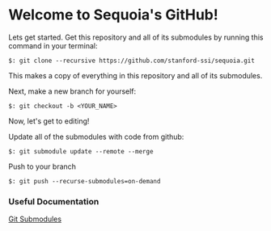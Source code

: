 # Welcome to Sequoia's GitHub!

Lets get started. Get this repository and all of its submodules by running 
this command in your terminal:
```
$: git clone --recursive https://github.com/stanford-ssi/sequoia.git
```
This makes a copy of everything in this repository and all of its submodules.

Next, make a new branch for yourself: 
```
$: git checkout -b <YOUR_NAME>
```
Now, let's get to editing! 

Update all of the submodules with code from github:
```
$: git submodule update --remote --merge
```

Push to your branch
```
$: git push --recurse-submodules=on-demand
```

### Useful Documentation
[Git Submodules](https://git-scm.com/book/en/v2/Git-Tools-Submodules)

